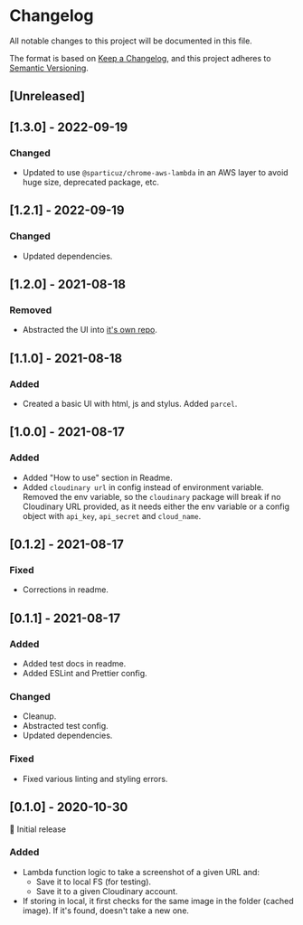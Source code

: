 # Changelog

All notable changes to this project will be documented in this file.

The format is based on [Keep a Changelog](https://keepachangelog.com/en/1.0.0/), and this project adheres to [Semantic Versioning](https://semver.org/spec/v2.0.0.html).

## [Unreleased]

## [1.3.0] - 2022-09-19

### Changed

- Updated to use `@sparticuz/chrome-aws-lambda` in an AWS layer to avoid huge size, deprecated package, etc.

## [1.2.1] - 2022-09-19

### Changed

- Updated dependencies.

## [1.2.0] - 2021-08-18

### Removed

- Abstracted the UI into [it's own repo](https://github.com/rubenvar/screen-to-cloudinary-ui).

## [1.1.0] - 2021-08-18

### Added

- Created a basic UI with html, js and stylus. Added `parcel`.

## [1.0.0] - 2021-08-17

### Added

- Added "How to use" section in Readme.
- Added `cloudinary url` in config instead of environment variable. Removed the env variable, so the `cloudinary` package will break if no Cloudinary URL provided, as it needs either the env variable or a config object with `api_key`, `api_secret` and `cloud_name`.

## [0.1.2] - 2021-08-17

### Fixed

- Corrections in readme.

## [0.1.1] - 2021-08-17

### Added

- Added test docs in readme.
- Added ESLint and Prettier config.

### Changed

- Cleanup.
- Abstracted test config.
- Updated dependencies.

### Fixed

- Fixed various linting and styling errors.

## [0.1.0] - 2020-10-30

🎊 Initial release

### Added

- Lambda function logic to take a screenshot of a given URL and:
  - Save it to local FS (for testing).
  - Save it to a given Cloudinary account.
- If storing in local, it first checks for the same image in the folder (cached image). If it's found, doesn't take a new one.
